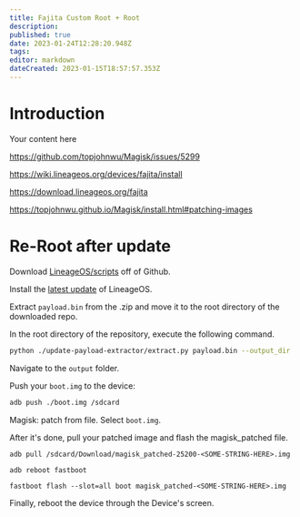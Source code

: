 ```yaml
---
title: Fajita Custom Root + Root
description: 
published: true
date: 2023-01-24T12:28:20.948Z
tags: 
editor: markdown
dateCreated: 2023-01-15T18:57:57.353Z
---
```


# Introduction
Your content here

https://github.com/topjohnwu/Magisk/issues/5299

https://wiki.lineageos.org/devices/fajita/install

https://download.lineageos.org/fajita

https://topjohnwu.github.io/Magisk/install.html#patching-images


# Re-Root after update

Download [LineageOS/scripts](https://github.com/LineageOS/scripts) off of Github.

Install the [latest update](https://download.lineageos.org/fajita) of LineageOS.

Extract `payload.bin` from the .zip and move it to the root directory of the downloaded repo.


In the root directory of the repository, execute the following command.

```bash
python ./update-payload-extractor/extract.py payload.bin --output_dir ./output
```

Navigate to the `output` folder. 

Push your `boot.img` to the device:

```bash
adb push ./boot.img /sdcard
``` 

Magisk: patch from file. Select `boot.img`.

After it's done, pull your patched image and flash the magisk_patched file.

```
adb pull /sdcard/Download/magisk_patched-25200-<SOME-STRING-HERE>.img
```

```
adb reboot fastboot
```

```
fastboot flash --slot=all boot magisk_patched-<SOME-STRING-HERE>.img
```

Finally, reboot the device through the Device's screen. 


